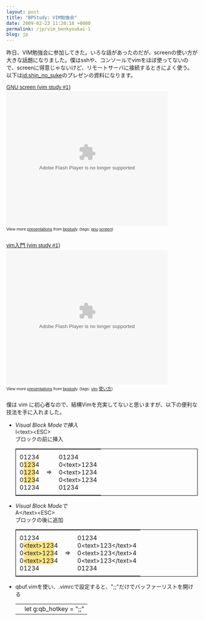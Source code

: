 ```yaml
---
layout: post
title: "BPStudy: VIM勉強会"
date: 2009-02-23 11:20:18 +0000
permalink: /jp/vim_benkyoukai-1
blog: jp
---
```


<p>昨日、VIM勉強会に参加してきた。いろな話があったのだが、screenの使い方が大きな話題になりました。僕はsshや、コンソールでvimをほぼ使ってないので、screenに得意じゃないけど、リモートサーバに接続するときによく使う。以下は<a href="http://twitter.com/shin_no_suke">id:shin_no_suke</a>のプレゼンの資料になります。</p>

<div style="width:425px;text-align:left" id="__ss_1056088"><a style="font:14px Helvetica,Arial,Sans-serif;display:block;margin:12px 0 3px 0;text-decoration:underline;" href="http://www.slideshare.net/bpstudy/gnu-screen-vim-study-1?type=powerpoint" title="GNU screen (vim study #1)">GNU screen (vim study #1)</a><object style="margin:0px" width="425" height="355"><param name="movie" value="http://static.slideshare.net/swf/ssplayer2.swf?doc=vim_study01_screen-090222022852-phpapp02&amp;stripped_title=gnu-screen-vim-study-1" /><param name="allowFullScreen" value="true" /><param name="allowScriptAccess" value="always" /><embed src="http://static.slideshare.net/swf/ssplayer2.swf?doc=vim_study01_screen-090222022852-phpapp02&amp;stripped_title=gnu-screen-vim-study-1" type="application/x-shockwave-flash" allowscriptaccess="always" allowfullscreen="true" width="425" height="355"></embed></object><div style="font-size:11px;font-family:tahoma,arial;height:26px;padding-top:2px;">View more <a style="text-decoration:underline;" href="http://www.slideshare.net/">presentations</a> from <a style="text-decoration:underline;" href="http://www.slideshare.net/bpstudy">bpstudy</a>. (tags: <a style="text-decoration:underline;" href="http://slideshare.net/tag/gnu">gnu</a> <a style="text-decoration:underline;" href="http://slideshare.net/tag/screen">screen</a>)</div></div>

<div style="width:425px;text-align:left" id="__ss_1056087"><a style="font:14px Helvetica,Arial,Sans-serif;display:block;margin:12px 0 3px 0;text-decoration:underline;" href="http://www.slideshare.net/bpstudy/vim-vim-study-1?type=presentation" title="vim入門 (vim study #1)">vim入門 (vim study #1)</a><object style="margin:0px" width="425" height="355"><param name="movie" value="http://static.slideshare.net/swf/ssplayer2.swf?doc=vim_study01-090222022859-phpapp02&amp;stripped_title=vim-vim-study-1" /><param name="allowFullScreen" value="true" /><param name="allowScriptAccess" value="always" /><embed src="http://static.slideshare.net/swf/ssplayer2.swf?doc=vim_study01-090222022859-phpapp02&amp;stripped_title=vim-vim-study-1" type="application/x-shockwave-flash" allowscriptaccess="always" allowfullscreen="true" width="425" height="355"></embed></object><div style="font-size:11px;font-family:tahoma,arial;height:26px;padding-top:2px;">View more <a style="text-decoration:underline;" href="http://www.slideshare.net/">presentations</a> from <a style="text-decoration:underline;" href="http://www.slideshare.net/bpstudy">bpstudy</a>. (tags: <a style="text-decoration:underline;" href="http://slideshare.net/tag/vim">vim</a> <a style="text-decoration:underline;" href="http://slideshare.net/tag/使い方">使い方</a>)</div></div>

<p>僕は vim に初心者なので、結構Vimを充実してないと思いますが、以下の便利な技法を手に入れました。</p>

<ul>
<li><em>Visual Block Modeで挿入</em><br />
I&lt;text&gt;&lt;ESC&gt;<br />
ブロックの前に挿入
<table style="border:1px solid black;">
<tbody>
<tr>
<td style="padding:10px;">
01234<br />
0<font style="background-color: rgb(255, 229, 136);">123</font>4<br />
0<font style="background-color: rgb(255, 229, 136);">123</font>4<br />
0<font style="background-color: rgb(255, 229, 136);">123</font>4<br />
01234<br />
</td>
<td>
=>
</td>
<td style="padding:10px;">
01234<br />
0&lt;text&gt;1234<br />
0&lt;text&gt;1234<br />
0&lt;text&gt;1234<br />
01234<br />
</td>
</tr>
</tbody>
</table>
</li>

<li><em>Visual Block Modeで</em><br />
A&lt;/text&gt;&lt;ESC&gt;<br />
ブロックの後に追加
<table style="border:1px solid black;">
<tbody>
<tr>
<td style="padding:10px;">
01234<br />
0<font style="background-color: rgb(255, 229, 136);">&lt;text&gt;123</font>4<br />
0<font style="background-color: rgb(255, 229, 136);">&lt;text&gt;123</font>4<br />
0<font style="background-color: rgb(255, 229, 136);">&lt;text&gt;123</font>4<br />
01234<br />
</td>
<td>
=>
</td>
<td style="padding:10px;">
01234<br />
0&lt;text&gt;123&lt;/text&gt;4<br />
0&lt;text&gt;123&lt;/text&gt;4<br />
0&lt;text&gt;123&lt;/text&gt;4<br />
01234<br />
</td>
</tr>
</tbody>
</table>
</li>

<li>qbuf.vimを使い、.vimrcで設定すると、&quot;;;&quot;だけでバッファーリストを開ける<br />
<div class="codeblock amc_vim amc_short"><table><tr class="amc_code_odd"><td class="amc_line"><div class="amc1"></div></td><td>let g:qb_hotkey = &quot;;;&quot;</td></tr></table></div>
</li></ul>
<div class="sharethis">
        <script type="text/javascript" language="javascript">
          SHARETHIS.addEntry( {
            title : 'BPStudy: VIM勉強会',
              url   : 'http://www.ianlewis.org/jp/vim_benkyoukai-1'}, 
            { button: true }
          ) ;
        </script></div>
